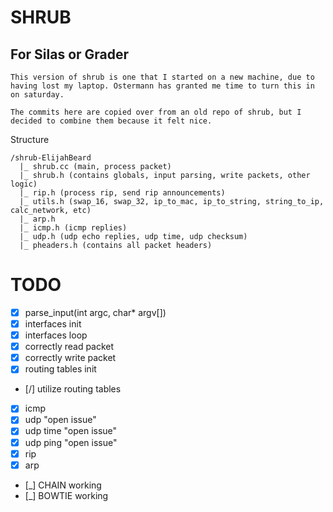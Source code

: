 # SHRUB

## For Silas or Grader
```
This version of shrub is one that I started on a new machine, due to having lost my laptop. Ostermann has granted me time to turn this in on saturday.

The commits here are copied over from an old repo of shrub, but I decided to combine them because it felt nice.
```

Structure
```
/shrub-ElijahBeard
  |_ shrub.cc (main, process packet)
  |_ shrub.h (contains globals, input parsing, write packets, other logic)
  |_ rip.h (process rip, send rip announcements)
  |_ utils.h (swap_16, swap_32, ip_to_mac, ip_to_string, string_to_ip, calc_network, etc)
  |_ arp.h 
  |_ icmp.h (icmp replies)
  |_ udp.h (udp echo replies, udp time, udp checksum)
  |_ pheaders.h (contains all packet headers)
```

# TODO 
- [x] parse_input(int argc, char* argv[])
- [x] interfaces init
- [x] interfaces loop
- [x] correctly read packet
- [x] correctly write packet
- [x] routing tables init
- [/] utilize routing tables
- [x] icmp
- [x] udp "open issue"
- [x] udp time "open issue"
- [x] udp ping "open issue"
- [x] rip
- [x] arp
- [_] CHAIN working
- [_] BOWTIE working